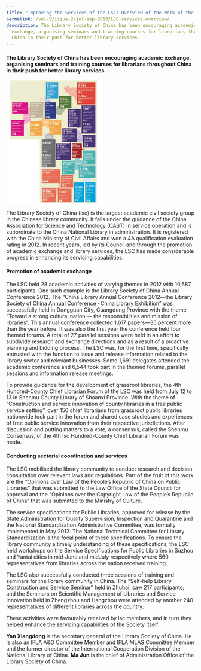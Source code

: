 ```yaml
---
title: "Improving the Services of the LSC: Overview of the Work of the LSC in 2012"
permalink: /vol-9/issue-2/jul-sep-2013/LSC-services-overview/
description: The Library Society of China has been encouraging academic
  exchange, organising seminars and training courses for librarians throughout
  China in their push for better library services.
---
```

#### The Library Society of China has been encouraging academic exchange, organising seminars and training courses for librarians throughout China in their push for better library services.


<img style="width: 50%;" src="/images/Vol%209%20Issue%202/Library%20Society%20of%20China/LSC_chart.jpg">
</div>

The Library Society of China (lsc) is the largest academic civil society group in the Chinese library community. It falls under the guidance of the China Association for Science and Technology (CAST) in service operation and is subordinate to the China National Library in administration. It is registered with the China Ministry of Civil Affairs and won a 4A qualification evaluation rating in 2012. In recent years, led by its Council and through the promotion of academic exchange and library services, the LSC has made considerable progress in enhancing its servicing capabilities.


#### **Promotion of academic exchange**

The LSC held 28 academic activities of varying themes in 2012 with 10,687 participants. One such example is the Library Society of China Annual Conference 2012. The “China Library Annual Conference 2012—the Library Society of China Annual Conference · China Library Exhibition” was successfully held in Dongguan City, Guangdong Province with the theme “Toward a strong cultural nation — the responsibilities and mission of libraries”. This annual conference collected 1,617 papers—35 percent more than the year before. It was also the first year the conference held four themed forums. A total of 27 parallel sessions were held in an effort to subdivide research and exchange directions and as a result of a proactive planning and bidding process. The LSC was, for the first time, specifically entrusted with the function to issue and release information related to the library sector and relevant businesses. Some 1,691 delegates attended the academic conference and 6,544 took part in the themed forums, parallel sessions and information release meetings.

To provide guidance for the development of grassroot libraries, the 4th Hundred-County Chief Librarian Forum of the LSC was held from July 12 to 13 in Shenmu County Library of Shaanxi Province. With the theme of “Construction and service innovation of county libraries in a free public service setting”, over 150 chief librarians from grassroot public libraries nationwide took part in the forum and shared case studies and experiences of free public service innovation from their respective jurisdictions. After discussion and putting matters to a vote, a consensus, called the Shenmu Consensus, of the 4th lsc Hundred-County Chief Librarian Forum was made.

#### **Conducting sectorial coordination and services**

The LSC mobilised the library community to conduct research and decision consultation over relevant laws and regulations. Part of the fruit of this work are the “Opinions over Law of the People’s Republic of China on Public Libraries” that was submitted to the Law Office of the State Council for approval and the “Opinions over the Copyright Law of the People’s Republic of China” that was submitted to the Ministry of Culture.

The service specifications for Public Libraries, approved for release by the State Administration for Quality Supervision, Inspection and Quarantine and the National Standardization Administrative Committee, was formally implemented in May 2012. The National Technical Committee for Library Standardization is the focal point of these specifications. To ensure the library community a timely understanding of these specifications, the LSC held workshops on the Service Specifications for Public Libraries in Suzhou and Yantai cities in mid-June and midJuly respectively where 560 representatives from libraries across the nation received training.

The LSC also successfully conducted three sessions of training and seminars for the library community in China. The “Self-help Library Construction and Service Seminar” held in Zhuhai, saw 217 participants; and the Seminars on Scientific Management of Libraries and Service Innovation held in Zhengzhou and Hangzhou were attended by another 240 representatives of different libraries across the country.

These activities were favourably received by lsc members, and in turn they helped enhance the servicing capabilities of the Society itself.


<div>
<b>Yan Xiangdong</b> is the secretary general of the Library Society of China. He is also an IFLA A&O Committee Member and IFLA MLAS Committee Member and the former director of the International Cooperation Division of the National Library of China. <b>Ma Jun</b> is the chief of Administration Office of the Library Society of China.
</div>



